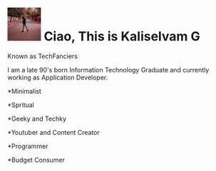 # <img src="https://github.com/techfanciers/TechFanciers/blob/master/ProfPic1.jpeg?raw=true" width ="75" height= "75" style="float:center"> Ciao, This is Kaliselvam G
Known as TechFanciers

I am a late 90's born Information Technology Graduate and currently working as Application Developer.

*Minimalist

*Spritual

*Geeky and Techky

*Youtuber and Content Creator

*Programmer

*Budget Consumer

 
